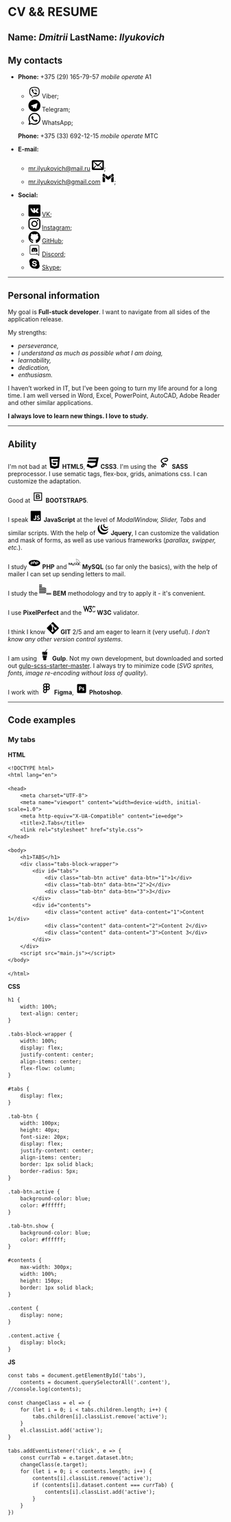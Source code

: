 # CV && RESUME

## **Name:** *Dmitrii* **LastName:** *Ilyukovich* 

## My contacts 

* **Phone:** +375 (29) 165-79-57 *mobile operate* A1
    * ![Viber](/icons/viber.svg) Viber;
    * ![Telegram](/icons/telegram.svg) Telegram;
    * ![WhatsApp](/icons/whatsapp.svg) WhatsApp;

  **Phone:** +375 (33) 692-12-15 *mobile operate* MTC

* **E-mail:** 
    * mr.ilyukovich@mail.ru   ![Mail.ru](/icons/mail.svg);
    * mr.ilyukovich@gmail.com ![Gmail.com](/icons/gmail.svg);

* **Social:** 
    * ![Vkontakte](/icons/vk.svg) [VK](https://vk.com/dmitriyfart);
    * ![Instagram](/icons/instagram.svg) [Instagram](https://www.instagram.com/dimkaizum/); 
    * ![GitHub](/icons/github.svg) [GitHub](https://github.com/Diluks93); 
    * ![Discord](/icons/discord.svg) [Discord](https://discord.com/Diluks#8227);
    * ![Skype](/icons/skype.svg) [Skype](https://join.skype.com/invite/OsjFBuVWbuTr);

---

## Personal information

My goal is **Full-stuck developer**.
I want to navigate from all sides of the application release.

My strengths: 
* *perseverance,* 
* *I understand as much as possible what I am doing,* 
* *learnability,* 
* *dedication,* 
* *enthusiasm.*

I haven’t worked in IT, but I’ve been going to turn my life around for a long time. I am well versed in Word, Excel, PowerPoint, AutoCAD, Adobe Reader and other similar applications.

**I always love to learn new things. I love to study.**

---

## Ability

I'm not bad at ![HTML5](/icons/html.svg) **HTML5**, ![CSS3](/icons/css.svg) **CSS3**. I'm using the ![SASS](/icons/sass.svg) **SASS** preprocessor. I use sematic tags, flex-box, grids, animations css. I can customize the adaptation.

Good at ![BOOTSTRAP5](/icons/bootstrap.svg) **BOOTSTRAP5**.

I speak ![JavaScript](/icons/javascript.svg) **JavaScript** at the level of *ModalWindow, Slider, Tabs* and similar scripts. With the help of ![Jquery](/icons/jquery.svg) **Jquery**, I can customize the validation and mask of forms, as well as use various frameworks (*parallax, swipper, etc.*).

I study ![PHP](/icons/php.svg) **PHP** and ![MySQL](/icons/mysql.svg) **MySQL** (so far only the basics), with the help of mailer I can set up sending letters to mail. 

I study the ![BEM](/icons/bem.svg) **BEM** methodology and try to apply it - it's convenient. 

I use **PixelPerfect** and the ![W3C](/icons/w3c.svg) **W3C** validator. 

I think I know ![GIT](/icons/git.svg) **GIT** 2/5 and am eager to learn it (very useful). *I don't know any other version control systems*.

I am using ![Gulp](/icons/gulp.svg) **Gulp**. Not my own development, but downloaded and sorted out [gulp-scss-starter-master](https://github.com/andreyalexeich/gulp-scss-starter). I always try to minimize code (*SVG sprites, fonts, image re-encoding without loss of quality*).

 I work with ![Figma](/icons/figma.svg) **Figma**, ![Photoshop](/icons/photoshop.svg) **Photoshop**. 

 ---

## Code examples

### My tabs

**HTML**

```
<!DOCTYPE html>
<html lang="en">

<head>
    <meta charset="UTF-8">
    <meta name="viewport" content="width=device-width, initial-scale=1.0">
    <meta http-equiv="X-UA-Compatible" content="ie=edge">
    <title>2.Tabs</title>
    <link rel="stylesheet" href="style.css">
</head>

<body>
    <h1>TABS</h1>
    <div class="tabs-block-wrapper">
        <div id="tabs">
            <div class="tab-btn active" data-btn="1">1</div>
            <div class="tab-btn" data-btn="2">2</div>
            <div class="tab-btn" data-btn="3">3</div>
        </div>
        <div id="contents">
            <div class="content active" data-content="1">Content 1</div>
            <div class="content" data-content="2">Content 2</div>
            <div class="content" data-content="3">Content 3</div>
        </div>
    </div>
    <script src="main.js"></script>
</body>

</html>
```

**CSS**
```
h1 {
    width: 100%;
    text-align: center;
}

.tabs-block-wrapper {
    width: 100%;
    display: flex;
    justify-content: center;
    align-items: center;
    flex-flow: column;
}

#tabs {
    display: flex;
}

.tab-btn {
    width: 100px;
    height: 40px;
    font-size: 20px;
    display: flex;
    justify-content: center;
    align-items: center;
    border: 1px solid black;
    border-radius: 5px;
}

.tab-btn.active {
    background-color: blue;
    color: #ffffff;
}

.tab-btn.show {
    background-color: blue;
    color: #ffffff;
}

#contents {
    max-width: 300px;
    width: 100%;
    height: 150px;
    border: 1px solid black;
}

.content {
    display: none;
}

.content.active {
    display: block;
}
```

**JS**
```
const tabs = document.getElementById('tabs'),
    contents = document.querySelectorAll('.content'),
//console.log(contents);

const changeClass = el => {
    for (let i = 0; i < tabs.children.length; i++) {
        tabs.children[i].classList.remove('active');
    }
    el.classList.add('active');
}

tabs.addEventListener('click', e => {
    const currTab = e.target.dataset.btn;
    changeClass(e.target);
    for (let i = 0; i < contents.length; i++) {
        contents[i].classList.remove('active');
        if (contents[i].dataset.content === currTab) {
            contents[i].classList.add('active');
        }
    }
})
```